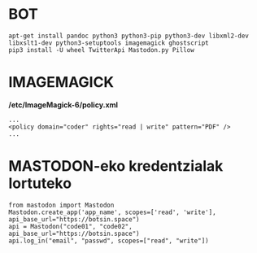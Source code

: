 # BOT #

```
apt-get install pandoc python3 python3-pip python3-dev libxml2-dev libxslt1-dev python3-setuptools imagemagick ghostscript
pip3 install -U wheel TwitterApi Mastodon.py Pillow
```

# IMAGEMAGICK

**/etc/ImageMagick-6/policy.xml**
```
...
<policy domain="coder" rights="read | write" pattern="PDF" />
...
```

# MASTODON-eko kredentzialak lortuteko #
```
from mastodon import Mastodon
Mastodon.create_app('app_name', scopes=['read', 'write'], api_base_url="https://botsin.space")
api = Mastodon("code01", "code02", api_base_url="https://botsin.space")
api.log_in("email", "passwd", scopes=["read", "write"])
```